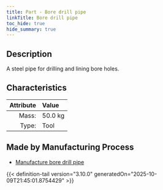 ```yaml
---
title: Part - Bore drill pipe
linkTitle: Bore drill pipe
toc_hide: true
hide_summary: true
---
```

<!-- This is generated by the MarsSim HelpGenertor, do not edit. -->

## Description
A steel pipe for drilling and lining bore holes.

## Characteristics

| Attribute      | Value |
|--------:|:------|
|Mass:|50.0 kg|
|Type:|Tool|

## Made by Manufacturing Process

- [Manufacture bore drill pipe](/docs/definitions/process/manufacture-bore-drill-pipe)




{{< definition-tail version="3.10.0" generatedOn="2025-10-09T21:45:01.8754429" >}}



